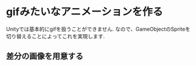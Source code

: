 # gifみたいなアニメーションを作る
Unityでは基本的にgifを扱うことができません. なので、GameObjectのSpriteを切り替えることによってこれを実現します.

## 差分の画像を用意する

